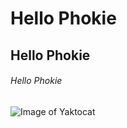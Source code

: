 # Hello Phokie
## Hello Phokie
###### Hello Phokie

![Image of Yaktocat](https://octodex.github.com/images/yaktocat.png)
